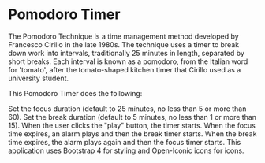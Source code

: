 # Pomodoro Timer


The Pomodoro Technique is a time management method developed by Francesco Cirillo in the late 1980s.
The technique uses a timer to break down work into intervals, traditionally 25 minutes in length, separated by short breaks. Each interval is known as a pomodoro, from the Italian word for 'tomato', after the tomato-shaped kitchen timer that Cirillo used as a university student.

This Pomodoro Timer does the following:

Set the focus duration (default to 25 minutes, no less than 5 or more than 60).
Set the break duration (default to 5 minutes, no less than 1 or more than 15).
When the user clicks the "play" button, the timer starts.
When the focus time expires, an alarm plays and then the break timer starts.
When the break time expires, the alarm plays again and then the focus timer starts.
This application uses Bootstrap 4 for styling and Open-Iconic icons for icons.
